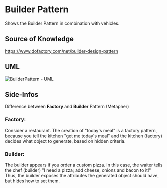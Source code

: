 # Builder Pattern
Shows the Builder Pattern in combination with vehicles. 

## Source of Knowledge
https://www.dofactory.com/net/builder-design-pattern


## UML
![BuilderPattern - UML](https://www.dofactory.com/img/diagrams/net/observer.png)

## Side-Infos


Difference between **Factory** and **Builder** Pattern (Metapher)

### Factory:
Consider a restaurant. The creation of "today's meal" is a factory pattern, because you tell the kitchen "get me today's meal" 
and the kitchen (factory) decides what object to generate, based on hidden criteria.


### Builder: 
The builder appears if you order a custom pizza. 
In this case, the waiter tells the chef (builder) "I need a pizza; add cheese, onions and bacon to it!" 
Thus, the builder exposes the attributes the generated object should have, but hides how to set them.

